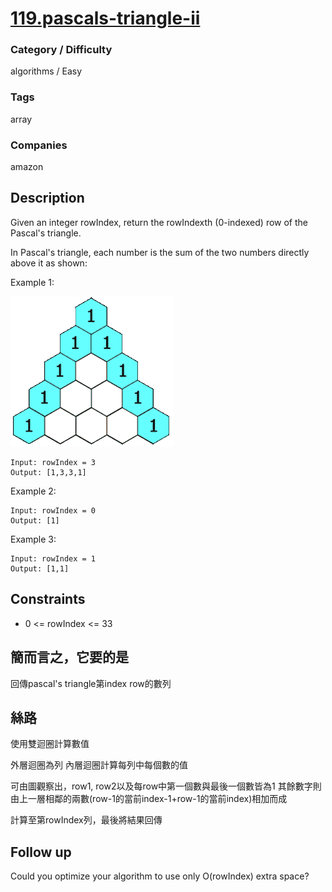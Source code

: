 # [119.pascals-triangle-ii](https://leetcode.com/problems/pascals-triangle-ii)

### Category / Difficulty
algorithms / Easy

### Tags
array
	 		
### Companies
amazon

## Description

Given an integer rowIndex, return the rowIndexth (0-indexed) row of the Pascal's triangle.

In Pascal's triangle, each number is the sum of the two numbers directly above it as shown:


 

Example 1:

![image info](./img/119e1.gif)
```
Input: rowIndex = 3
Output: [1,3,3,1]
```

Example 2:
```
Input: rowIndex = 0
Output: [1]
```

Example 3:
```
Input: rowIndex = 1
Output: [1,1]
```

## Constraints
- 0 <= rowIndex <= 33

## 簡而言之，它要的是
回傳pascal's triangle第index row的數列

## 絲路
使用雙迴圈計算數值

外層迴圈為列
內層迴圈計算每列中每個數的值

可由圖觀察出，row1, row2以及每row中第一個數與最後一個數皆為1
其餘數字則由上一層相鄰的兩數(row-1的當前index-1+row-1的當前index)相加而成

計算至第rowIndex列，最後將結果回傳

## Follow up
Could you optimize your algorithm to use only O(rowIndex) extra space?

